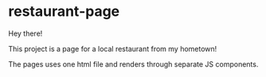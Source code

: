 # restaurant-page

Hey there!

This project is a page for a local restaurant from my hometown!

The pages uses one html file and renders through separate JS components. 